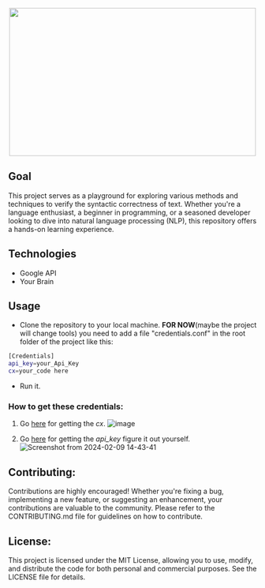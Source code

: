 <p align="center">
  <img width="500" height="300" src="https://github.com/panuozzo77/MySpellChecker/assets/38082151/b68cdbb0-8cb4-4ccc-895e-1c20b130bc08">
</p>

## Goal
This project serves as a playground for exploring various methods and techniques to verify the syntactic correctness of text. Whether you're a language enthusiast, a beginner in programming, or a seasoned developer looking to dive into natural language processing (NLP), this repository offers a hands-on learning experience.

## Technologies
- Google API
- Your Brain

## Usage
- Clone the repository to your local machine.
**FOR NOW**(maybe the project will change tools) you need to add a file "credentials.conf" in the root folder of the project like this:
``` bash
[Credentials]
api_key=your_Api_Key
cx=your_code here
```
- Run it.

### How to get these credentials:
1. Go [here](https://programmablesearchengine.google.com/controlpanel/all) for getting the _cx_.
![image](https://github.com/panuozzo77/MySpellChecker/assets/38082151/e305699b-5b69-441c-afa1-c6a5c08951ee)

2. Go [here](https://console.cloud.google.com/welcome) for getting the _api_key_ figure it out yourself.
![Screenshot from 2024-02-09 14-43-41](https://github.com/panuozzo77/MySpellChecker/assets/38082151/970463c9-0b71-4f80-9b9c-580bd3488a2f)

## Contributing:

Contributions are highly encouraged! Whether you're fixing a bug, implementing a new feature, or suggesting an enhancement, your contributions are valuable to the community. Please refer to the CONTRIBUTING.md file for guidelines on how to contribute.

## License:

This project is licensed under the MIT License, allowing you to use, modify, and distribute the code for both personal and commercial purposes. See the LICENSE file for details.
